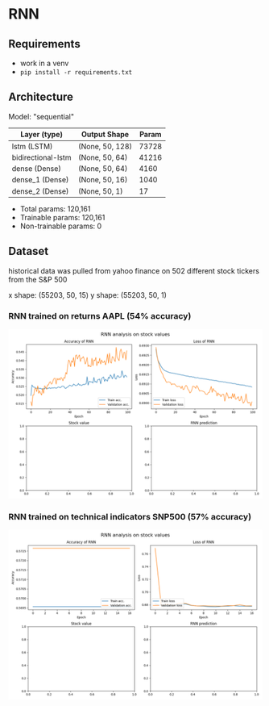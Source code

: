 # RNN

## Requirements
* work in a venv
* `pip install -r requirements.txt`

## Architecture

Model: "sequential"

|    Layer (type)          |     Output Shape      |    Param    |
|--------------------------|-----------------------|-------------|
|    lstm (LSTM)           |    (None, 50, 128)    |    73728    |  
|    bidirectional-lstm    |    (None, 50, 64)     |    41216    |
|    dense (Dense)         |    (None, 50, 64)     |    4160     |
|    dense_1 (Dense)       |    (None, 50, 16)     |    1040     |
|    dense_2 (Dense)       |    (None, 50, 1)      |    17       |

* Total params: 120,161
* Trainable params: 120,161
* Non-trainable params: 0

## Dataset
historical data was pulled from yahoo finance on 502 different stock tickers from the S&P 500

x shape: (55203, 50, 15)
y shape: (55203, 50, 1)


### RNN trained on returns AAPL (54% accuracy)
![accuracy](graphs/results-rnn.png)

### RNN trained on technical indicators SNP500 (57% accuracy)

![accuracy](graphs/snp500.png)
